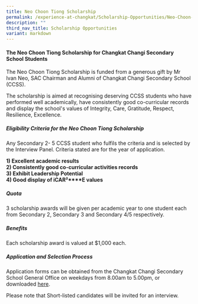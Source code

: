 ```yaml
---
title: Neo Choon Tiong Scholarship
permalink: /experience-at-changkat/Scholarship-Opportunities/Neo-Choon-Tiong-Scholarship/
description: ""
third_nav_title: Scholarship Opportunities
variant: markdown
---
```

#### The Neo Choon Tiong Scholarship for Changkat Changi Secondary School Students


  
The Neo Choon Tiong Scholarship is funded from a generous gift by Mr Ivan Neo, SAC Chairman and Alumni of Changkat Changi Secondary School (CCSS).  
  
The scholarship is aimed at recognising deserving CCSS students who have performed well academically, have consistently good co-curricular records and display the school's values of Integrity, Care, Gratitude, Respect, Resilience, Excellence.  

##### **Eligibility Criteria for the Neo Choon Tiong Scholarship**


Any Secondary 2- 5 CCSS student who fulfils the criteria and is selected by the Interview Panel. Criteria stated are for the year of application.  
  
**1) Excellent academic results**   
**2) Consistently good co-curricular activities records**  
**3) Exhibit Leadership Potential**  
**4) Good display of iCAR²****E values**  

##### Quota

3 scholarship awards will be given per academic year to one student each from Secondary 2, Secondary 3 and Secondary 4/5 respectively.

##### Benefits

Each scholarship award is valued at $1,000 each.

##### Application and Selection Process

Application forms can be obtained from the Changkat Changi Secondary School General Office on weekdays from 8.00am to 5.00pm, or downloaded [here](/files/Scholarship/NCT_Scholarship_Application_Form_2024.pdf).
  
Please note that Short-listed candidates will be invited for an interview.